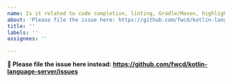 ```yaml
---
name: Is it related to code completion, linting, Gradle/Maven, highlighting, ...?
about: 'Please file the issue here: https://github.com/fwcd/kotlin-language-server'
title: ''
labels: ''
assignees: ''

---
```


**🚨 Please file the issue here instead: https://github.com/fwcd/kotlin-language-server/issues**
